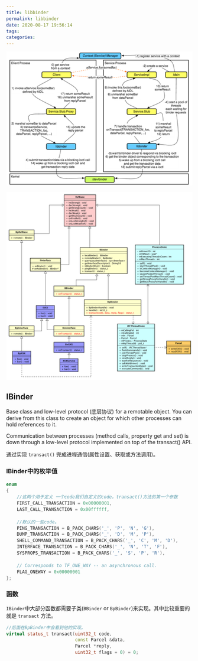 ```yaml
---
title: libbinder
permalink: libbinder
date: 2020-08-17 19:56:14
tags:
categories:
---
```


![img](images/2020-08-libbinder/5297002-ef926e2d52fd756a.PNG)





![img](images/2020-08-libbinder/5b29264100011e7820002018.jpg)













## IBinder

Base class and low-level protocol (底层协议) for a remotable object. You can derive from this class to create an object for which other processes can hold references to it. 

Communication between processes (method calls, property get and set) is down through a low-level protocol implemented on top of the transact() API.

通过实现 `transact()` 完成进程通信(属性设置、获取或方法调用)。



### IBinder中的枚举值

```c++
enum
{
    //这两个用于定义 一个code我们自定义的code。transact()方法的第一个参数
    FIRST_CALL_TRANSACTION = 0x00000001,
    LAST_CALL_TRANSACTION = 0x00ffffff,
	
    //默认的一些code。
    PING_TRANSACTION = B_PACK_CHARS('_', 'P', 'N', 'G'),
    DUMP_TRANSACTION = B_PACK_CHARS('_', 'D', 'M', 'P'),
    SHELL_COMMAND_TRANSACTION = B_PACK_CHARS('_', 'C', 'M', 'D'),
    INTERFACE_TRANSACTION = B_PACK_CHARS('_', 'N', 'T', 'F'),
    SYSPROPS_TRANSACTION = B_PACK_CHARS('_', 'S', 'P', 'R'),

    // Corresponds to TF_ONE_WAY -- an asynchronous call.
    FLAG_ONEWAY = 0x00000001
};
```



### 函数

`IBinder`中大部分函数都需要子类(`BBinder` or `BpBinder`)来实现。其中比较重要的就是 `transact` 方法。

```c++
//后面在BpBinder中会看到他的实现。
virtual status_t transact(uint32_t code,         	
                          const Parcel &data,
                          Parcel *reply,
                          uint32_t flags = 0) = 0;
```







